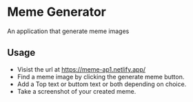 # Meme Generator

An application that generate meme images

## Usage

* Visist the url at https://meme-ap1.netlify.app/
* Find a meme image by clicking the generate meme button.
* Add a Top text or buttom text or both depending on choice.
* Take a screenshot of your created meme.
